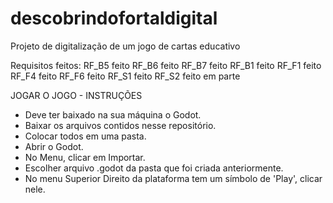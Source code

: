 # descobrindofortaldigital
Projeto de digitalização de um jogo de cartas educativo

Requisitos feitos:
RF_B5 feito
RF_B6 feito
RF_B7 feito
RF_B1 feito
RF_F1 feito
RF_F4 feito
RF_F6 feito
RF_S1 feito
RF_S2 feito em parte

JOGAR O JOGO - INSTRUÇÕES

- Deve ter baixado na sua máquina o Godot.
- Baixar os arquivos contidos nesse repositório.
- Colocar todos em uma pasta.
- Abrir o Godot.
- No Menu, clicar em Importar.
- Escolher arquivo .godot da pasta que foi criada anteriormente.
- No menu Superior Direito da plataforma tem um símbolo de 'Play', clicar nele.
